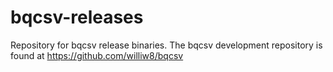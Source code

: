 # bqcsv-releases

Repository for bqcsv release binaries. The bqcsv development repository is found at https://github.com/williw8/bqcsv
